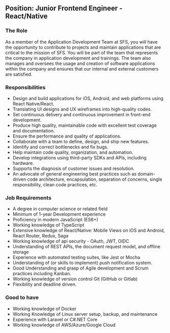 
## Position: Junior Frontend Engineer - React/Native

### The Role
As a member of the Application Development Team at SFS, you will have the opportunity to contribute to projects and maintain applications that are critical to the mission of SFS. You will be part of the team that represents the company in application development and trainings. The team also manages and oversees the usage and creation of software applications within the company and ensures that our internal and external customers are satisfied.

### Responsibilities
- Design and build applications for iOS, Android, and web platforms using React Native/React.
- Translating UI designs and UX wireframes into high-quality codes.
- Set continuous delivery and continuous improvement in front-end development.
- Produce high quality, maintainable code with excellent test coverage and documentation.
- Ensure the performance and quality of applications.
- Collaborate with a team to define, design, and ship new features.
- Identify and correct bottlenecks and fix bugs.
- Help maintain code quality, organization, and automation.
- Develop integrations using third-party SDKs and APIs, including hardware.
- Supports the diagnosis of customer issues and resolution.
- An advocate of general engineering best practices such as domain-driven code architecture, encapsulation, separation of concerns, single responsibility, clean code practices, etc.

### Job Requirements
- A degree in computer science or related field
- Minimum of 1-year Development experience
- Proficiency in modern JavaScript (ES6+)
- Working knowledge of TypeScript
- Extensive knowledge of React/Native: Mobile Views on iOS and Android, React Router, Redux, Saga
- Working knowledge of api security - OAuth, JWT, OIDC
- Understanding of REST APIs, the document request model, and offline storage
- Experience with automated testing suites, like Jest or Mocha
- Understanding of (or skills to implement) push notification system.
- Good Understanding and grasp of Agile development and Scrum practices including Kanban.
- Working knowledge of version control Git (GitHub or Gitlab)
- Flexibility and deadline driven.

### Good to have
- Working knowledge of Docker
- Working Knowledge of Linux server setup, backup, and maintenance
- Experience with Laravel or C#.NET Core
- Working knowledge of AWS/Azure/Google Cloud


